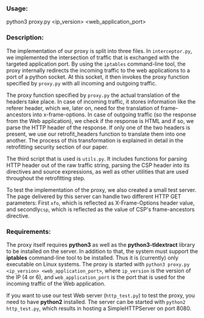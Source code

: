 ### Usage:
python3 proxy.py <ip_version> <web_application_port>

### Description:

The implementation of our proxy is split into three files. In `interceptor.py`, we implemented the intersection of traffic that is exchanged with the targeted application port. By using the `iptables` command-line tool, the proxy internally redirects the incoming traffic to the web applications to a port of a python socket. At this socket, it then invokes the proxy function specified by `proxy.py` with all incoming and outgoing traffic.

The proxy function specified by `proxy.py` the actual translation of the headers take place. In case of incoming traffic, it stores information like the referer header, which we, later on, need for the translation of frame-ancestors into x-frame-options. In case of outgoing traffic (so the response from the Web application), we check if the response is HTML and if so, we parse the HTTP header of the response. If only one of the two headers is present, we use our retrofit_headers function to translate them into one another. The process of this transformation is explained in detail in the retrofitting security section of our paper.

The third script that is used is `utils.py`. It includes functions for parsing HTTP header out of the raw traffic string, parsing the CSP header into its directives and source expressions, as well as other utilities that are used throughout the retrofitting step.

To test the implementation of the proxy, we also created a small test server. The page delivered by this server can handle two different HTTP GET parameters: First `xfo`, which is reflected as X-Frame-Options header value, and secondly`csp`, which is reflected as the value of CSP's frame-ancestors directive.


### Requirements:

The proxy itself requires **python3** as well as the **python3-tldextract** library to be installed on the server. In addition to that, the system must support the **iptables** command-line tool to be installed. Thus it is (currently) only executable on Linux systems. The proxy is started with `python3 proxy.py <ip_version> <web_application_port>`, where `ip_version` is the version of the IP (4 or 6), and `web_application_port` is the port that is used for the incoming traffic of the Web application.

If you want to use our test Web server (`http_test.py`) to test the proxy, you need to have **python2** installed. The server can be started with `python2 http_test.py`, which results in hosting a SimpleHTTPServer on port 8080.
